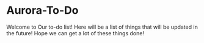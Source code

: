 # Aurora-To-Do
 Welcome to Our to-do list! Here will be a list of things that will be updated in the future!
 Hope we can get a lot of these things done!
 
